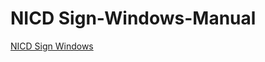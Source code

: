 # NICD Sign-Windows-Manual

[NICD Sign Windows](https://rr.kerala.gov.in/Help/nicdsigner-windows-help.pdf)

